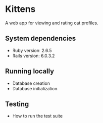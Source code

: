 # Kittens

A web app for viewing and rating cat profiles.

## System dependencies

- Ruby version: 2.6.5
- Rails version: 6.0.3.2

## Running locally

- Database creation
- Database initialization

## Testing

- How to run the test suite

